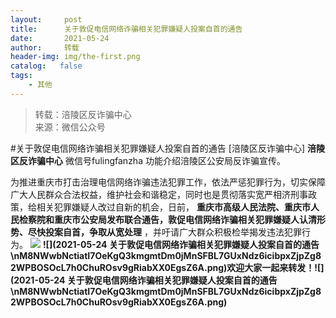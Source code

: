 ```yaml
---
layout:     post
title:      关于敦促电信网络诈骗相关犯罪嫌疑人投案自首的通告
date:       2021-05-24
author:     转载
header-img: img/the-first.png
catalog:   false
tags:
    - 其他
---
```


<blockquote><p>转载：涪陵区反诈骗中心<br>
来源：微信公众号</p></blockquote>

#关于敦促电信网络诈骗相关犯罪嫌疑人投案自首的通告
[涪陵区反诈骗中心]
**涪陵区反诈骗中心**
微信号fulingfanzha
功能介绍涪陵区公安局反诈骗宣传。

为推进重庆市打击治理电信网络诈骗违法犯罪工作，依法严惩犯罪行为，切实保障广大人民群众合法权益，维护社会和谐稳定，同时也是贯彻落实宽严相济刑事政策，给相关犯罪嫌疑人改过自新的机会，日前，
**重庆市高级人民法院、重庆市人民检察院和重庆市公安局发布联合通告，敦促电信网络诈骗相关犯罪嫌疑人认清形势、尽快投案自首，争取从宽处理**
，并吁请广大群众积极检举揭发违法犯罪行为。
![]({{site.baseurl}}/postimg/bgicIFznMS5qDP0hsW7YgMcrvGa512bqwHTZ48Dj6kDqT4dF8FRgOmNTfhmzm87DtxN0jW9SL81vibQeFbvDbINQ.png)
**![](2021-05-24
关于敦促电信网络诈骗相关犯罪嫌疑人投案自首的通告\\nM8NWwbNctiatI7OeKgQ3kmgmtDm0jMnSFBL7GUxNdz6icibpxZjpZg82WPBOSOcL7h0ChuROsv9gRiabXX0EgsZ6A.png)欢迎大家一起来转发！![](2021-05-24
关于敦促电信网络诈骗相关犯罪嫌疑人投案自首的通告\\nM8NWwbNctiatI7OeKgQ3kmgmtDm0jMnSFBL7GUxNdz6icibpxZjpZg82WPBOSOcL7h0ChuROsv9gRiabXX0EgsZ6A.png)**

